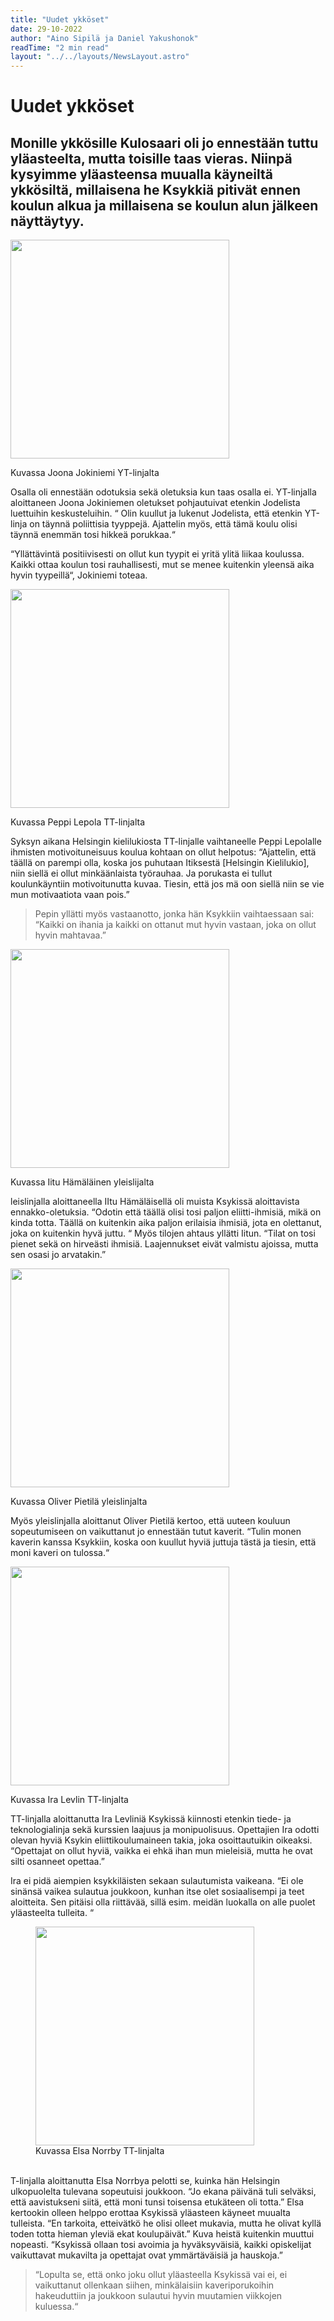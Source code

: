 ```yaml
---
title: "Uudet ykköset"
date: 29-10-2022
author: "Aino Sipilä ja Daniel Yakushonok"
readTime: "2 min read"
layout: "../../layouts/NewsLayout.astro"
---
```


# Uudet ykköset

## Monille ykkösille Kulosaari oli jo ennestään tuttu yläasteelta, mutta toisille taas vieras. Niinpä kysyimme yläasteensa muualla käyneiltä ykkösiltä, millaisena he Ksykkiä pitivät ennen koulun alkua ja millaisena se koulun alun jälkeen näyttäytyy.

<img src="/images/uudet_ykköset_Joona.jpg" width="350">

Kuvassa Joona Jokiniemi YT-linjalta


Osalla oli ennestään odotuksia sekä oletuksia kun taas osalla ei. YT-linjalla aloittaneen Joona Jokiniemen oletukset pohjautuivat etenkin Jodelista luettuihin keskusteluihin. “ Olin kuullut ja lukenut Jodelista, että etenkin YT-linja on täynnä poliittisia tyyppejä. Ajattelin myös, että tämä koulu olisi täynnä enemmän tosi hikkeä porukkaa.“

“Yllättävintä positiivisesti on ollut kun tyypit ei yritä ylitä liikaa koulussa. Kaikki ottaa koulun tosi rauhallisesti, mut se menee kuitenkin yleensä aika hyvin tyypeillä“, Jokiniemi toteaa.

<img src="/images/uudet_ykköset_peppi.jpg" width="350">

Kuvassa Peppi Lepola TT-linjalta

Syksyn aikana Helsingin kielilukiosta TT-linjalle vaihtaneelle Peppi Lepolalle ihmisten motivoituneisuus koulua kohtaan on ollut helpotus: “Ajattelin, että täällä on parempi olla, koska jos puhutaan Itiksestä [Helsingin Kielilukio], niin siellä ei ollut minkäänlaista työrauhaa. Ja porukasta ei tullut koulunkäyntiin motivoitunutta kuvaa. Tiesin, että jos mä oon siellä niin se vie mun motivaatiota vaan pois.” 

> Pepin yllätti myös vastaanotto, jonka hän Ksykkiin vaihtaessaan sai: “Kaikki on ihania ja kaikki on ottanut mut hyvin vastaan, joka on ollut hyvin mahtavaa.”

<img src="/images/uudet_ykköset_iitu.jpg" width="350">

Kuvassa Iitu Hämäläinen yleislijalta

leislinjalla aloittaneella IItu Hämäläisellä oli muista Ksykissä aloittavista ennakko-oletuksia. “Odotin että täällä olisi tosi paljon eliitti-ihmisiä, mikä on kinda totta. Täällä on kuitenkin aika paljon erilaisia ihmisiä, jota en olettanut, joka on kuitenkin hyvä juttu. “ Myös tilojen ahtaus yllätti Iitun. “Tilat on tosi pienet sekä on hirveästi ihmisiä. Laajennukset eivät valmistu ajoissa, mutta sen osasi jo arvatakin.” 

<img src="/images/uudet_ykköset_Oliver.jpg" width="350">

Kuvassa Oliver Pietilä yleislinjalta


Myös yleislinjalla aloittanut Oliver Pietilä kertoo, että uuteen kouluun sopeutumiseen on vaikuttanut jo ennestään tutut kaverit. “Tulin monen kaverin kanssa Ksykkiin, koska oon kuullut hyviä juttuja tästä ja tiesin, että moni kaveri on tulossa.“


<img src="/images/uudet_ykköset_ira.jpg" width="350">

Kuvassa Ira Levlin TT-linjalta

TT-linjalla aloittanutta Ira Levliniä Ksykissä kiinnosti etenkin tiede- ja teknologialinja sekä kurssien laajuus ja monipuolisuus. Opettajien Ira odotti olevan hyviä Ksykin eliittikoulumaineen takia, joka osoittautuikin oikeaksi. “Opettajat on ollut hyviä, vaikka ei ehkä ihan mun mieleisiä, mutta he ovat silti osanneet opettaa.”

Ira ei pidä aiempien ksykkiläisten sekaan sulautumista vaikeana. <nosto> “Ei ole sinänsä vaikea sulautua joukkoon, kunhan itse olet sosiaalisempi ja teet aloitteita. Sen pitäisi olla riittävää, sillä esim. meidän luokalla on alle puolet yläasteelta tulleita. “ 
<figure>
    <img src="/images/uudet_ykköset_elsa.jpg" width="350">
  <figcaption>Kuvassa Elsa Norrby TT-linjalta</figcaption>
</figure>
<br>
T-linjalla aloittanutta Elsa Norrbya pelotti se, kuinka hän Helsingin ulkopuolelta tulevana sopeutuisi joukkoon. “Jo ekana päivänä tuli selväksi, että aavistukseni siitä, että moni tunsi toisensa etukäteen oli totta.” Elsa kertookin olleen helppo erottaa Ksykissä yläasteen käyneet muualta tulleista. “En tarkoita, etteivätkö he olisi olleet mukavia, mutta he olivat kyllä toden totta hieman yleviä ekat koulupäivät.” Kuva heistä kuitenkin muuttui nopeasti. “Ksykissä ollaan tosi avoimia ja hyväksyväisiä, kaikki opiskelijat vaikuttavat mukavilta ja opettajat ovat ymmärtäväisiä ja hauskoja.”

> “Lopulta se, että onko joku ollut yläasteella Ksykissä vai ei, ei vaikuttanut ollenkaan siihen, minkälaisiin kaveriporukoihin hakeuduttiin ja joukkoon sulautui hyvin muutamien viikkojen kuluessa.“
